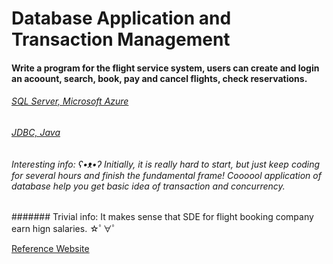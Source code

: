# Database Application and Transaction Management
#### Write a program for the flight service system, users can create and login an acoount, search, book, pay and cancel flights, check reservations. 

###### [SQL Server, Microsoft Azure](https://azure.microsoft.com/en-us/services/sql-database/)
###### [JDBC, Java](https://docs.oracle.com/javase/8/docs/technotes/guides/jdbc/)

###### Interesting info: ʕ•ᴥ•ʔ Initially, it is really hard to start, but just keep coding for several hours and finish the fundamental frame! Coooool application of database help you get basic idea of transaction and concurrency.   

####### Trivial info: It makes sense that SDE for flight booking company earn hign salaries. ☆ﾟ∀ﾟ

[Reference Website](https://gitlab.cs.washington.edu/maas/cse414-2018au/blob/master/hw/hw8/hw8.md)
